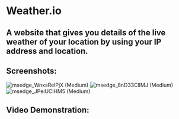 # Weather.io
## A website that gives you details of the live weather of your location by using your IP address and location.

## Screenshots: 
![msedge_WnxsRelPjX (Medium)](https://user-images.githubusercontent.com/87197237/156917969-f7a9eea5-60b0-431b-be83-b1fc3656cbeb.png)
![msedge_8nD33ClIMJ (Medium)](https://user-images.githubusercontent.com/87197237/156918132-340b20ad-e228-43e4-bbc7-4750c22788e8.png)
![msedge_JPeiUClHM5 (Medium)](https://user-images.githubusercontent.com/87197237/156918142-00f4aeff-ced5-49d2-8fd9-f02bd4b51d01.png)

## Video Demonstration:
